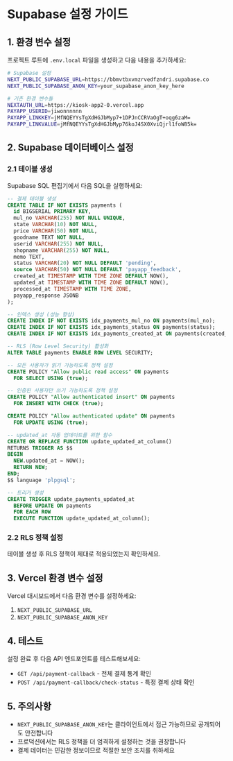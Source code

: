 # Supabase 설정 가이드

## 1. 환경 변수 설정

프로젝트 루트에 `.env.local` 파일을 생성하고 다음 내용을 추가하세요:

```bash
# Supabase 설정
NEXT_PUBLIC_SUPABASE_URL=https://bbmvtbxvmzrvedfzndri.supabase.co
NEXT_PUBLIC_SUPABASE_ANON_KEY=your_supabase_anon_key_here

# 기존 환경 변수들
NEXTAUTH_URL=https://kiosk-app2-0.vercel.app
PAYAPP_USERID=jiwonnnnnn
PAYAPP_LINKKEY=jMfNQEYYsTgXdHGJbMyp7+1DPJnCCRVaOgT+oqg6zaM=
PAYAPP_LINKVALUE=jMfNQEYYsTgXdHGJbMyp76koJ4SX0XviQjrl1foW85k=
```

## 2. Supabase 데이터베이스 설정

### 2.1 테이블 생성

Supabase SQL 편집기에서 다음 SQL을 실행하세요:

```sql
-- 결제 테이블 생성
CREATE TABLE IF NOT EXISTS payments (
  id BIGSERIAL PRIMARY KEY,
  mul_no VARCHAR(255) NOT NULL UNIQUE,
  state VARCHAR(10) NOT NULL,
  price VARCHAR(50) NOT NULL,
  goodname TEXT NOT NULL,
  userid VARCHAR(255) NOT NULL,
  shopname VARCHAR(255) NOT NULL,
  memo TEXT,
  status VARCHAR(20) NOT NULL DEFAULT 'pending',
  source VARCHAR(50) NOT NULL DEFAULT 'payapp_feedback',
  created_at TIMESTAMP WITH TIME ZONE DEFAULT NOW(),
  updated_at TIMESTAMP WITH TIME ZONE DEFAULT NOW(),
  processed_at TIMESTAMP WITH TIME ZONE,
  payapp_response JSONB
);

-- 인덱스 생성 (성능 향상)
CREATE INDEX IF NOT EXISTS idx_payments_mul_no ON payments(mul_no);
CREATE INDEX IF NOT EXISTS idx_payments_status ON payments(status);
CREATE INDEX IF NOT EXISTS idx_payments_created_at ON payments(created_at);

-- RLS (Row Level Security) 활성화
ALTER TABLE payments ENABLE ROW LEVEL SECURITY;

-- 모든 사용자가 읽기 가능하도록 정책 설정
CREATE POLICY "Allow public read access" ON payments
  FOR SELECT USING (true);

-- 인증된 사용자만 쓰기 가능하도록 정책 설정
CREATE POLICY "Allow authenticated insert" ON payments
  FOR INSERT WITH CHECK (true);

CREATE POLICY "Allow authenticated update" ON payments
  FOR UPDATE USING (true);

-- updated_at 자동 업데이트를 위한 함수
CREATE OR REPLACE FUNCTION update_updated_at_column()
RETURNS TRIGGER AS $$
BEGIN
  NEW.updated_at = NOW();
  RETURN NEW;
END;
$$ language 'plpgsql';

-- 트리거 생성
CREATE TRIGGER update_payments_updated_at
  BEFORE UPDATE ON payments
  FOR EACH ROW
  EXECUTE FUNCTION update_updated_at_column();
```

### 2.2 RLS 정책 설정

테이블 생성 후 RLS 정책이 제대로 적용되었는지 확인하세요.

## 3. Vercel 환경 변수 설정

Vercel 대시보드에서 다음 환경 변수를 설정하세요:

1. `NEXT_PUBLIC_SUPABASE_URL`
2. `NEXT_PUBLIC_SUPABASE_ANON_KEY`

## 4. 테스트

설정 완료 후 다음 API 엔드포인트를 테스트해보세요:

- `GET /api/payment-callback` - 전체 결제 통계 확인
- `POST /api/payment-callback/check-status` - 특정 결제 상태 확인

## 5. 주의사항

- `NEXT_PUBLIC_SUPABASE_ANON_KEY`는 클라이언트에서 접근 가능하므로 공개되어도 안전합니다
- 프로덕션에서는 RLS 정책을 더 엄격하게 설정하는 것을 권장합니다
- 결제 데이터는 민감한 정보이므로 적절한 보안 조치를 취하세요
